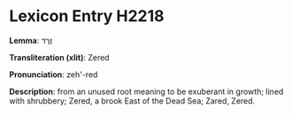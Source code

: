 # Lexicon Entry H2218

**Lemma**: זֶרֶד

**Transliteration (xlit)**: Zered

**Pronunciation**: zeh'-red

**Description**:
from an unused root meaning to be exuberant in growth; lined with shrubbery; Zered, a brook East of the Dead Sea; Zared, Zered.
